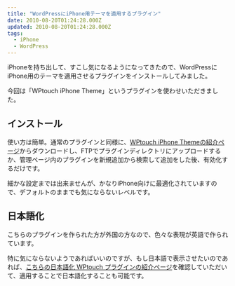 ```yaml
---
title: "WordPressにiPhone用テーマを適用するプラグイン"
date: 2010-08-20T01:24:28.000Z
updated: 2010-08-20T01:24:28.000Z
tags: 
  - iPhone
  - WordPress
---
```



iPhoneを持ち出して、すこし気になるようになってきたので、WordPressにiPhone用のテーマを適用させるプラグインをインストールしてみました。

今回は「WPtouch iPhone Theme」というプラグインを使わせいただきました。


## インストール

使い方は簡単。通常のプラグインと同様に、[WPtouch iPhone Themeの紹介ページ](http://wordpress.org/extend/plugins/wptouch/)からダウンロードし、FTPでプラグインディレクトリにアップロードするか、管理ページ内のプラグインを新規追加から検索して追加をした後、有効化するだけです。

細かな設定までは出来ませんが、かなりiPhone向けに最適化されていますので、デフォルトのままでも気にならないレベルです。


## 日本語化

こちらのプラグインを作られた方が外国の方なので、色々な表現が英語で作られています。

特に気にならないようであればいいのですが、もし日本語で表示させたいのであれば、[こちらの日本語化 WPtouch プラグインの紹介ページ](http://blog.yamk.net/yamk/wptouch-ja)を確認していただいて、適用することで日本語化することも可能です。


